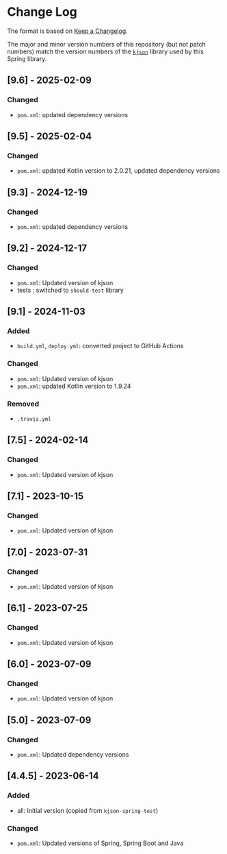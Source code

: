 # Change Log

The format is based on [Keep a Changelog](http://keepachangelog.com/).

The major and minor version numbers of this repository (but not patch numbers) match the version numbers of the
[`kjson`](https://github.com/pwall567/kjson) library used by this Spring library.

## [9.6] - 2025-02-09
### Changed
- `pom.xml`: updated dependency versions

## [9.5] - 2025-02-04
### Changed
- `pom.xml`: updated Kotlin version to 2.0.21, updated dependency versions

## [9.3] - 2024-12-19
### Changed
- `pom.xml`: updated dependency versions

## [9.2] - 2024-12-17
### Changed
- `pom.xml`: Updated version of kjson
- tests : switched to `should-test` library

## [9.1] - 2024-11-03
### Added
- `build.yml`, `deploy.yml`: converted project to GitHub Actions
### Changed
- `pom.xml`: Updated version of kjson
- `pom.xml`: updated Kotlin version to 1.9.24
### Removed
- `.travis.yml`

## [7.5] - 2024-02-14
### Changed
- `pom.xml`: Updated version of kjson

## [7.1] - 2023-10-15
### Changed
- `pom.xml`: Updated version of kjson

## [7.0] - 2023-07-31
### Changed
- `pom.xml`: Updated version of kjson

## [6.1] - 2023-07-25
### Changed
- `pom.xml`: Updated version of kjson

## [6.0] - 2023-07-09
### Changed
- `pom.xml`: Updated version of kjson

## [5.0] - 2023-07-09
### Changed
- `pom.xml`: Updated dependency versions

## [4.4.5] - 2023-06-14
### Added
- all: Initial version (copied from `kjson-spring-test`)
### Changed
- `pom.xml`: Updated versions of Spring, Spring Boot and Java
